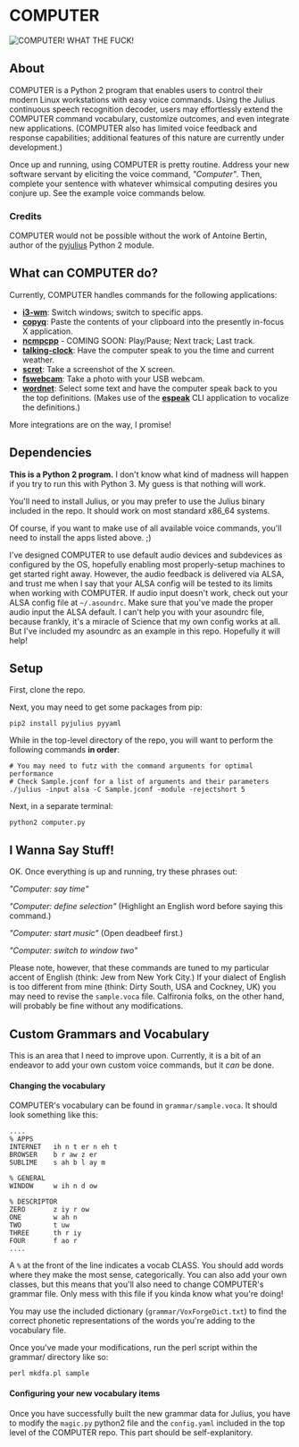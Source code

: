 # COMPUTER

![COMPUTER! WHAT THE FUCK!](http://originaldave77.files.wordpress.com/2014/03/picards-computer.jpg)

## About

COMPUTER is a Python 2 program that enables users to control their modern Linux workstations with easy voice commands. Using the Julius continuous speech recognition decoder, users may effortlessly extend the COMPUTER command vocabulary, customize outcomes, and even integrate new applications. (COMPUTER also has limited voice feedback and response capabilities; additional features of this nature are currently under development.)

Once up and running, using COMPUTER is pretty routine. Address your new software servant by eliciting the voice command, *"Computer"*. Then, complete your sentence with whatever whimsical computing desires you conjure up. See the example voice commands below.

### Credits

COMPUTER would not be possible without the work of Antoine Bertin, author of the [pyjulius](https://github.com/Diaoul/pyjulius) Python 2 module.

## What can COMPUTER do?

Currently, COMPUTER handles commands for the following applications:

* [**i3-wm**](https://github.com/i3/i3): Switch windows; switch to specific apps.
* [**copyq**](https://github.com/hluk/CopyQ): Paste the contents of your clipboard into the presently in-focus X application.
* [**ncmpcpp**](http://rybczak.net/ncmpcpp/) - COMING SOON: Play/Pause; Next track; Last track.
* [**talking-clock**](https://github.com/stormdragon2976/talking-clock): Have the computer speak to you the time and current weather.
* [**scrot**](https://github.com/dreamer/scrot): Take a screenshot of the X screen.
* [**fswebcam**](https://github.com/fsphil/fswebcam): Take a photo with your USB webcam.
* [**wordnet**](https://github.com/wordnet/wordnet): Select some text and have the computer speak back to you the top definitions. (Makes use of the [**espeak**](https://github.com/eeejay/espeak) CLI application to vocalize the definitions.)

More integrations are on the way, I promise!

## Dependencies

**This is a Python 2 program.** I don't know what kind of madness will happen if you try to run this with Python 3. My guess is that nothing will work.

You'll need to install Julius, or you may prefer to use the Julius binary included in the repo. It should work on most standard x86\_64 systems.

Of course, if you want to make use of all available voice commands, you'll need to install the apps listed above. ;)

I've designed COMPUTER to use default audio devices and subdevices as configured by the OS, hopefully enabling most properly-setup machines to get started right away. However, the audio feedback is delivered via ALSA, and trust me when I say that your ALSA config will be tested to its limits when working with COMPUTER. If audio input doesn't work, check out your ALSA config file at `~/.asoundrc`. Make sure that you've made the proper audio input the ALSA default. I can't help you with your asoundrc file, because frankly, it's a miracle of Science that my own config works at all. But I've included my asoundrc as an example in this repo. Hopefully it will help!

## Setup

First, clone the repo.

Next, you may need to get some packages from pip:

`pip2 install pyjulius pyyaml`

While in the top-level directory of the repo, you will want to perform the following commands **in order**:

```
# You may need to futz with the command arguments for optimal performance
# Check Sample.jconf for a list of arguments and their parameters
./julius -input alsa -C Sample.jconf -module -rejectshort 5 
```

Next, in a separate terminal:

```
python2 computer.py
```

## I Wanna Say Stuff!

OK. Once everything is up and running, try these phrases out:

*"Computer: say time"*

*"Computer: define selection"* (Highlight an English word before saying this command.)

*"Computer: start music"* (Open deadbeef first.)

*"Computer: switch to window two"*

Please note, however, that these commands are tuned to my particular accent of English (think: Jew from New York City.) If your dialect of English is too different from mine (think: Dirty South, USA and Cockney, UK) you may need to revise the `sample.voca` file. Calfironia folks, on the other hand, will probably be fine without any modifications.

## Custom Grammars and Vocabulary

This is an area that I need to improve upon. Currently, it is a bit of an endeavor to add your own custom voice commands, but it _can_ be done.

#### Changing the vocabulary

COMPUTER's vocabulary can be found in `grammar/sample.voca`. It should look something like this:

```
....
% APPS
INTERNET   ih n t er n eh t
BROWSER    b r aw z er        
SUBLIME    s ah b l ay m

% GENERAL
WINDOW     w ih n d ow

% DESCRIPTOR
ZERO       z iy r ow
ONE        w ah n
TWO        t uw
THREE      th r iy
FOUR       f ao r
....
```

A `%` at the front of the line indicates a vocab CLASS. You should add words where they make the most sense, categorically. You can also add your own classes, but this means that you'll also need to change COMPUTER's grammar file. Only mess with this file if you kinda know what you're doing!

You may use the included dictionary (`grammar/VoxForgeDict.txt`) to find the correct phonetic representations of the words you're adding to the vocabulary file.

Once you've made your modifications, run the perl script within the grammar/ directory like so:

`perl mkdfa.pl sample`

#### Configuring your new vocabulary items

Once you have successfully built the new grammar data for Julius, you have to modify the `magic.py` python2 file and the `config.yaml` included in the top level of the COMPUTER repo. This part should be self-explanitory.
